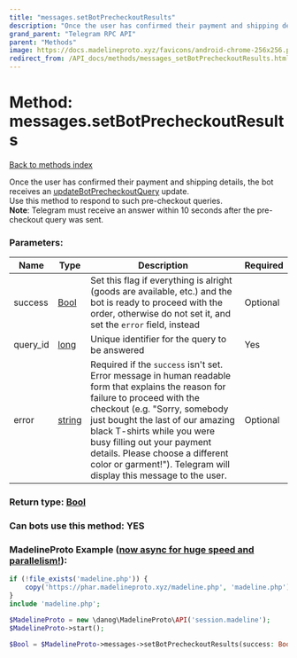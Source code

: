 ```yaml
---
title: "messages.setBotPrecheckoutResults"
description: "Once the user has confirmed their payment and shipping details, the bot receives an [updateBotPrecheckoutQuery](../constructors/updateBotPrecheckoutQuery.html) update.  "
grand_parent: "Telegram RPC API"
parent: "Methods"
image: https://docs.madelineproto.xyz/favicons/android-chrome-256x256.png
redirect_from: /API_docs/methods/messages_setBotPrecheckoutResults.html
---
```

# Method: messages.setBotPrecheckoutResults
[Back to methods index](index.html)



Once the user has confirmed their payment and shipping details, the bot receives an [updateBotPrecheckoutQuery](../constructors/updateBotPrecheckoutQuery.html) update.  
Use this method to respond to such pre-checkout queries.  
**Note**: Telegram must receive an answer within 10 seconds after the pre-checkout query was sent.

### Parameters:

| Name     |    Type       | Description | Required |
|----------|---------------|-------------|----------|
|success|[Bool](/API_docs/types/Bool.html) | Set this flag if everything is alright (goods are available, etc.) and the bot is ready to proceed with the order, otherwise do not set it, and set the `error` field, instead | Optional|
|query\_id|[long](/API_docs/types/long.html) | Unique identifier for the query to be answered | Yes|
|error|[string](/API_docs/types/string.html) | Required if the `success` isn't set. Error message in human readable form that explains the reason for failure to proceed with the checkout (e.g. "Sorry, somebody just bought the last of our amazing black T-shirts while you were busy filling out your payment details. Please choose a different color or garment!"). Telegram will display this message to the user. | Optional|


### Return type: [Bool](/API_docs/types/Bool.html)

### Can bots use this method: **YES**


### MadelineProto Example ([now async for huge speed and parallelism!](https://docs.madelineproto.xyz/docs/ASYNC.html)):


```php
if (!file_exists('madeline.php')) {
    copy('https://phar.madelineproto.xyz/madeline.php', 'madeline.php');
}
include 'madeline.php';

$MadelineProto = new \danog\MadelineProto\API('session.madeline');
$MadelineProto->start();

$Bool = $MadelineProto->messages->setBotPrecheckoutResults(success: Bool, query_id: long, error: 'string', );
```


